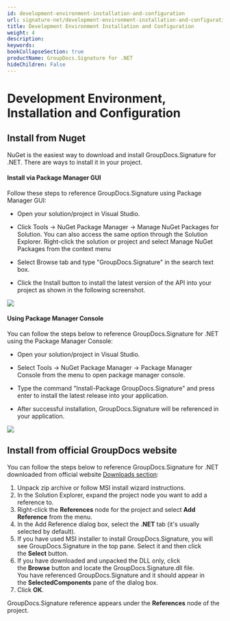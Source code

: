 ```yaml
---
id: development-environment-installation-and-configuration
url: signature-net/development-environment-installation-and-configuration
title: Development Environment Installation and Configuration
weight: 4
description: 
keywords: 
bookCollapseSection: true
productName: GroupDocs.Signature for .NET
hideChildren: False
---
```


# Development Environment, Installation and Configuration


  

## Install from Nuget

NuGet is the easiest way to download and install GroupDocs.Signature for .NET. There are ways to install it in your project.

#### Install via Package Manager GUI

Follow these steps to reference GroupDocs.Signature using Package Manager GUI:

*   Open your solution/project in Visual Studio.
    
*   Click Tools -> NuGet Package Manager -> Manage NuGet Packages for Solution. You can also access the same option through the Solution Explorer. Right-click the solution or project and select Manage NuGet Packages from the context menu
    
*   Select Browse tab and type "GroupDocs.Signature" in the search text box.
    
*   Click the Install button to install the latest version of the API into your project as shown in the following screenshot.  
      
    

![](images/signature-net/development-environment-installation-and-configuration_0.png)

#### Using Package Manager Console

You can follow the steps below to reference GroupDocs.Signature for .NET using the Package Manager Console:

*   Open your solution/project in Visual Studio.
    
*   Select Tools -> NuGet Package Manager -> Package Manager Console from the menu to open package manager console.
    
*   Type the command "Install-Package GroupDocs.Signature" and press enter to install the latest release into your application.
    
*   After successful installation, GroupDocs.Signature will be referenced in your application.  
      
    

![](images/signature-net/development-environment-installation-and-configuration_1.png)

## Install from official GroupDocs website

You can follow the steps below to reference GroupDocs.Signature for .NET downloaded from official website [Downloads section](https://downloads.groupdocs.com/signature/net):

1.  Unpack zip archive or follow MSI install wizard instructions.
2.  In the Solution Explorer, expand the project node you want to add a reference to.
3.  Right-click the **References** node for the project and select **Add Reference** from the menu.
4.  In the Add Reference dialog box, select the **.NET** tab (it's usually selected by default).
5.  If you have used MSI installer to install GroupDocs.Signature, you will see GroupDocs.Signature in the top pane. Select it and then click the **Select** button.
6.  If you have downloaded and unpacked the DLL only, click the **Browse** button and locate the GroupDocs.Signature.dll file.   
    You have referenced GroupDocs.Signature and it should appear in the **SelectedComponents** pane of the dialog box.
7.  Click **OK**. 

GroupDocs.Signature reference appears under the **References** node of the project.
